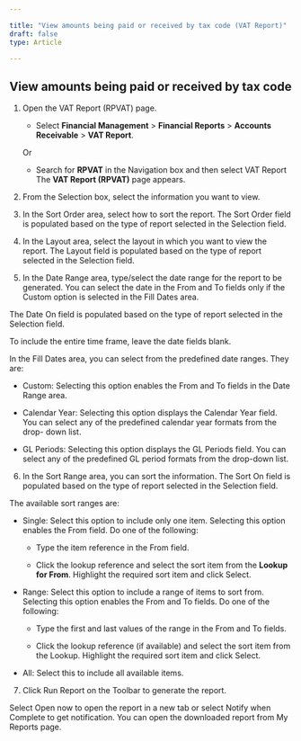 ```yaml
---  

title: "View amounts being paid or received by tax code (VAT Report)"  
draft: false 
type: Article

---
```


## View amounts being paid or received by tax code

1.	Open the VAT Report (RPVAT) page.

    - Select **Financial Management** > **Financial Reports** > **Accounts Receivable** > **VAT Report**.

    Or

    - Search for **RPVAT** in the Navigation box and then select VAT Report The **VAT Report (RPVAT)** page appears.

2.	From the Selection box, select the information you want to view.

3.	In the Sort Order area, select how to sort the report.
    The Sort Order field is populated based on the type of report selected in the Selection field.

4.	In the Layout area, select the layout in which you want to view the report.
    The Layout field is populated based on the type of report selected in the Selection field.

5.	In the Date Range area, type/select the date range for the report to be generated. You can select the date in the From and To fields only if the Custom option is selected in the Fill Dates area.

The Date On field is populated based on the type of report selected in the Selection field.

To include the entire time frame, leave the date fields blank.

In the Fill Dates area, you can select from the predefined date ranges. They are:

- Custom:
Selecting this option enables the From and To fields in the Date Range area.

- Calendar Year:
Selecting this option displays the Calendar Year field. You can select any of the predefined calendar year formats from the drop- down list.
 
- GL Periods:
Selecting this option displays the GL Periods field. You can select any of the predefined GL period formats from the drop-down list.

6.	In the Sort Range area, you can sort the information.
The Sort On field is populated based on the type of report selected in the Selection field.

The available sort ranges are:

- Single: Select this option to include only one item. Selecting this option enables the From field. Do one of the following:

    - Type the item reference in the From field.

    - Click the lookup reference and select the sort item from the **Lookup for From**. Highlight the required sort item and click Select.

- Range: Select this option to include a range of items to sort from. Selecting this option enables the From and To fields. Do one of the following:

    - Type the first and last values of the range in the From and To fields.

    - Click the lookup reference (if available) and select the sort item from the Lookup. Highlight the required sort item and click Select.

- All: Select this to include all available items.

7.	Click Run Report on the Toolbar to generate the report.

Select Open now to open the report in a new tab or select Notify when Complete to get notification. You can open the downloaded report from My Reports page.
